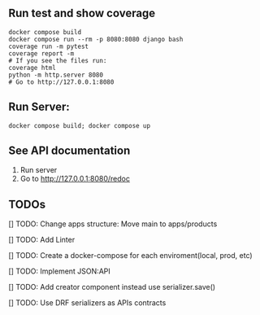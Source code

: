 ## Run test and show coverage
```
docker compose build
docker compose run --rm -p 8080:8080 django bash
coverage run -m pytest
coverage report -m
# If you see the files run:
coverage html
python -m http.server 8080
# Go to http://127.0.0.1:8080
```

## Run Server:
`docker compose build; docker compose up`

## See API documentation
1. Run server
2. Go to http://127.0.0.1:8080/redoc

## TODOs
[] TODO: Change apps structure: Move main to apps/products

[] TODO: Add Linter

[] TODO: Create a docker-compose for each enviroment(local, prod, etc)

[] TODO: Implement JSON:API

[] TODO: Add creator component instead use serializer.save()

[] TODO: Use DRF serializers as APIs contracts
